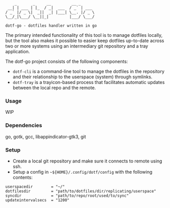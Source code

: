 ```    
    _       _     __         __ _      
 __| | ___ | |_  / _|  ___  / _` | ___ 
/ _` |/ _ \|  _||  _| |___| \__. |/ _ \
\__/_|\___/ \__||_|         |___/ \___/

dotf-go - dotfiles handler written in go
```
The primary intended functionality of this tool is to manage dotfiles locally, but the tool also
makes it possible to easier keep dotfiles up-to-date across two or more systems using an
intermediary git repository and a tray application.

The dotf-go project consists of the following components:
- `dotf-cli` is a command-line tool to manage the dotfiles in the repository and their relationship
	to the userspace (system) through symlinks.
- `dotf-tray` is a trayicon-based process that facilitates automatic updates between the local repo and the remote.

### Usage
WIP

### Dependencies
go, gotk, gcc, libappindicator-gtk3, git

### Setup
- Create a local git repository and make sure it connects to remote using ssh.
- Setup a config in `~${HOME}/.config/dotf/config` with the following contents:
```
userspacedir 		= "~/"
dotfilesdir 		= "path/to/dotfiles/dir/replicating/userspace"
syncdir 			= "path/to/repo/root/used/to/sync"
updateintervalsecs 	= "1200"
```

